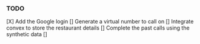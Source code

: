 ### TODO
[X] Add the Google login
[] Generate a virtual number to call on
[] Integrate convex to store the restaurant details
[] Complete the past calls using the synthetic data
[] 